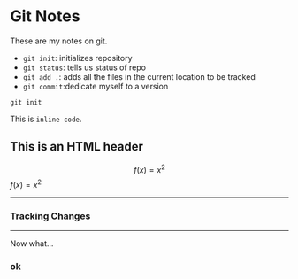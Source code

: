 # Git Notes

These are my notes on git.

* `git init`: initializes repository
* `git status`: tells us status of repo
* `git add .`: adds all the files in the current location to be tracked
* `git commit`:dedicate myself to a version

```
git init
```

This is `inline code`.


<h2>This is an HTML header</h2>

$$f(x) = x^2$$
$f(x) = x^2$

---

### Tracking Changes

---

Now what...

### ok